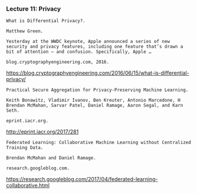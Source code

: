 ### Lecture 11: Privacy
```
What is Differential Privacy?.

Matthew Green.

Yesterday at the WWDC keynote, Apple announced a series of new security and privacy features, including one feature that’s drawn a bit of attention — and confusion. Specifically, Apple …

blog.cryptographyengineering.com, 2016.
```
https://blog.cryptographyengineering.com/2016/06/15/what-is-differential-privacy/

```
Practical Secure Aggregation for Privacy-Preserving Machine Learning.

Keith Bonawitz, Vladimir Ivanov, Ben Kreuter, Antonio Marcedone, H Brendan McMahan, Sarvar Patel, Daniel Ramage, Aaron Segal, and Karn Seth.

eprint.iacr.org.
```
http://eprint.iacr.org/2017/281

```
Federated Learning: Collaborative Machine Learning without Centralized Training Data.

Brendan McMahan and Daniel Ramage.

research.googleblog.com.

```
https://research.googleblog.com/2017/04/federated-learning-collaborative.html
